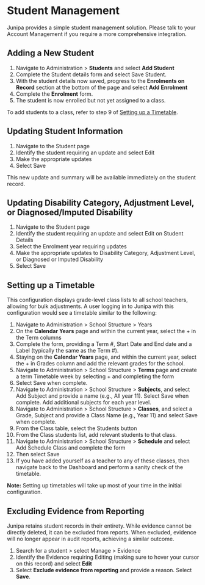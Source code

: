 # Student Management

Junipa provides a simple student management solution. Please talk to your Account Management if you require a more comprehensive integration.

## Adding a New Student

1. Navigate to Administration > **Students** and select **Add Student**
2. Complete the Student details form and select Save Student.
3. With the student details now saved, progress to the **Enrolments on Record** section at the bottom of the page and select **Add Enrolment**
4. Complete the **Enrolment** form.
5. The student is now enrolled but not yet assigned to a class.

To add students to a class, refer to step 9 of [Setting up a Timetable](#setting-up-a-timetable).

## Updating Student Information

1. Navigate to the Student page
2. Identify the student requiring an update and select Edit
3. Make the appropriate updates
4. Select Save

This new update and summary will be available immediately on the student record.

## Updating Disability Category, Adjustment Level, or Diagnosed/Imputed Disability

1. Navigate to the Student page
2. Identify the student requiring an update and select Edit on Student Details
3. Select the Enrolment year requiring updates
4. Make the appropriate updates to Disability Category, Adjustment Level, or Diagnosed or Imputed Disability
5. Select Save

## Setting up a Timetable

This configuration displays grade-level class lists to all school teachers, allowing for bulk adjustments. A user logging in to Junipa with this configuration would see a timetable similar to the following:

1. Navigate to Administration > School Structure > Years
2. On the **Calendar Years** page and within the current year, select the + in the Term columns
3. Complete the form, providing a Term #, Start Date and End date and a Label (typically the same as the Term #).
4. Staying on the **Calendar Years** page, and within the current year, select the + in Grades column and add the relevant grades for the school.
5. Navigate to Administration > School Structure > **Terms** page and create a term Timetable week by selecting + and completing the form
6. Select Save when complete.
7. Navigate to Administration > School Structure > **Subjects**, and select Add Subject and provide a name (e.g., All year 11). Select Save when complete. Add additional subjects for each year level.
8. Navigate to Administration > School Structure > **Classes**, and select a Grade, Subject and provide a Class Name (e.g., Year 11) and select Save when complete.
9. From the Class table, select the Students button
10. From the Class students list, add relevant students to that class.
11. Navigate to Administration > School Structure > **Schedule** and select Add Schedule Class and complete the form
12. Then select Save
13. If you have added yourself as a teacher to any of these classes, then navigate back to the Dashboard and perform a sanity check of the timetable.

**Note:** Setting up timetables will take up most of your time in the initial configuration.

## Excluding Evidence from Reporting

Junipa retains student records in their entirety. While evidence cannot be directly deleted, it can be excluded from reports. When excluded, evidence will no longer appear in audit reports, achieving a similar outcome.

1. Search for a student > select Manage > Evidence
2. Identify the Evidence requiring Editing (making sure to hover your cursor on this record) and select **Edit**
3. Select **Exclude evidence from reporting** and provide a reason. Select **Save**.